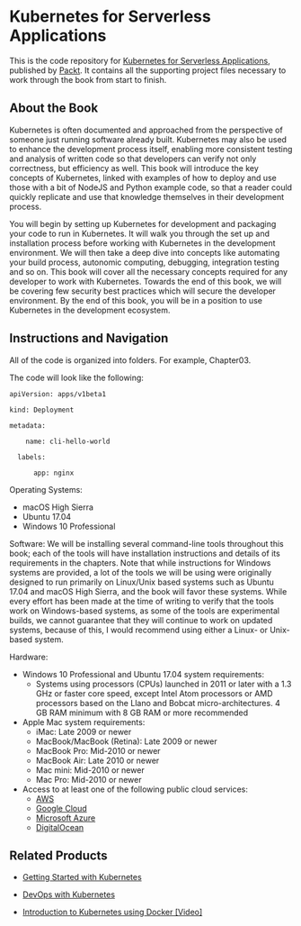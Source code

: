# Kubernetes for Serverless Applications
This is the code repository for [Kubernetes for Serverless Applications](https://www.packtpub.com/networking-and-servers/kubernetes-serverless-applications?utm_source=github&utm_medium=repository&utm_campaign=9781788620376), published by [Packt](https://www.packtpub.com/?utm_source=github). It contains all the supporting project files necessary to work through the book from start to finish.
## About the Book
Kubernetes is often documented and approached from the perspective of someone just running software already built. Kubernetes may also be used to enhance the development process itself, enabling more consistent testing and analysis of written code so that developers can verify not only correctness, but efficiency as well. This book will introduce the key concepts of Kubernetes, linked with examples of how to deploy and use those with a bit of NodeJS and Python example code, so that a reader could quickly replicate and use that knowledge themselves in their development process.

You will begin by setting up Kubernetes for development and packaging your code to run in Kubernetes. It will walk you through the set up and installation process before working with Kubernetes in the development environment. We will then take a deep dive into concepts like automating your build process, autonomic computing, debugging, integration testing and so on. This book will cover all the necessary concepts required for any developer to work with Kubernetes. Towards the end of this book, we will be covering few security best practices which will secure the developer environment. By the end of this book, you will be in a position to use Kubernetes in the development ecosystem.
## Instructions and Navigation
All of the code is organized into folders. For example, Chapter03.



The code will look like the following:
```
apiVersion: apps/v1beta1

kind: Deployment

metadata:

    name: cli-hello-world
  
  labels:
  
      app: nginx
```

Operating Systems:
  * macOS High Sierra
  * Ubuntu 17.04
  * Windows 10 Professional

Software:
We will be installing several command-line tools throughout this book; each of the tools will have installation instructions and details of its requirements in the chapters. Note that while instructions for Windows systems are provided, a lot of the tools we will be using
were originally designed to run primarily on Linux/Unix based systems such as Ubuntu 17.04 and macOS High Sierra, and the book will favor these systems. While every effort has been made at the time of writing to verify that the tools work on Windows-based systems,
as some of the tools are experimental builds, we cannot guarantee that they will continue to work on updated systems, because of this, I would recommend using either a Linux- or Unix-based system.

Hardware:
* Windows 10 Professional and Ubuntu 17.04 system requirements:
  * Systems using processors (CPUs) launched in 2011 or later with a 1.3 GHz or faster core speed, except Intel Atom processors or AMD processors based on the Llano and Bobcat micro-architectures. 4 GB RAM minimum with 8 GB RAM or more recommended
* Apple Mac system requirements:
  * iMac: Late 2009 or newer
  * MacBook/MacBook (Retina): Late 2009 or newer
  * MacBook Pro: Mid-2010 or newer
  * MacBook Air: Late 2010 or newer
  * Mac mini: Mid-2010 or newer
  * Mac Pro: Mid-2010 or newer
* Access to at least one of the following public cloud services:
  * [AWS](https://aws.amazon.com/)
  * [Google Cloud](https://cloud.google.com/)
  * [Microsoft Azure](https://azure.microsoft.com/)
  * [DigitalOcean](https://www.digitalocean.com/)

## Related Products
* [Getting Started with Kubernetes](https://www.packtpub.com/virtualization-and-cloud/getting-started-kubernetes?utm_source=github&utm_medium=repository&utm_campaign=9781784394035)

* [DevOps with Kubernetes](https://www.packtpub.com/virtualization-and-cloud/devops-kubernetes?utm_source=github&utm_medium=repository&utm_campaign=9781788396646)

* [Introduction to Kubernetes using Docker [Video]](https://www.packtpub.com/virtualization-and-cloud/introduction-kubernetes-using-docker-video?utm_source=github&utm_medium=repository&utm_campaign=9781788998000)
